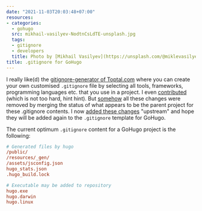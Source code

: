 ```yaml
---
date: "2021-11-03T20:03:48+07:00"
resources:
- categories:
  - gohugo
  src: mikhail-vasilyev-NodtnCsLdTE-unsplash.jpg
  tags:
  - gitignore
  - developers
  title: Photo by [Mikhail Vasilyev](https://unsplash.com/@miklevasilyev) via [Unsplash](https://unsplash.com/)
title: .gitignore for GoHugo
---
```


I really like(d) the [gitignore-generator of Toptal.com](https://www.toptal.com/developers/gitignore) where you can create your own customised `.gitignore` file by selecting all tools, frameworks, programming languages etc. that you use in a project. I even [contributed](https://github.com/toptal/gitignore/pull/389) (which is not too hard, hint hint). But [somehow](https://github.com/toptal/gitignore/commit/1a8b5b5fc7a66da0638c3524ac3019c6e290b083#diff-413e38ddbdde5e179a9de90d33f265643674b4cf4c749299acb0221b61c67cb3) all these changes were removed by merging the status of what appears to be the parent project for these .gitignore contents. I now [added these changes](https://github.com/github/gitignore/pull/3873) "upstream" and hope they will be added again to the `.gitignore` template for GoHugo. 

The current optimum `.gitignore` content for a GoHugo project is the following:

```ini
# Generated files by hugo
/public/
/resources/_gen/
/assets/jsconfig.json
hugo_stats.json
.hugo_build.lock

# Executable may be added to repository
hugo.exe
hugo.darwin
hugo.linux
```
